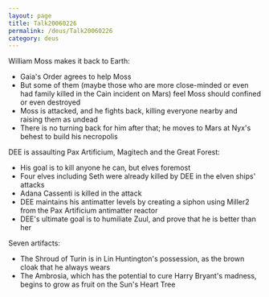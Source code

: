 ```yaml
---
layout: page
title: Talk20060226
permalink: /deus/Talk20060226
category: deus
---
```

William Moss makes it back to Earth:
* Gaia's Order agrees to help Moss
* But some of them (maybe those who are more close-minded or even had family killed in the Cain incident on Mars) feel Moss should confined or even destroyed
* Moss is attacked, and he fights back, killing everyone nearby and raising them as undead
* There is no turning back for him after that; he moves to Mars at Nyx's behest to build his necropolis

DEE is assaulting Pax Artificium, Magitech and the Great Forest:
* His goal is to kill anyone he can, but elves foremost
* Four elves including Seth were already killed by DEE in the elven ships' attacks
* Adana Cassenti is killed in the attack
* DEE maintains his antimatter levels by creating a siphon using Miller2 from the Pax Artificium antimatter reactor
* DEE's ultimate goal is to humiliate Zuul, and prove that he is better than her

Seven artifacts:
* The Shroud of Turin is in Lin Huntington's possession, as the brown cloak that he always wears
* The Ambrosia, which has the potential to cure Harry Bryant's madness, begins to grow as fruit on the Sun's Heart Tree
